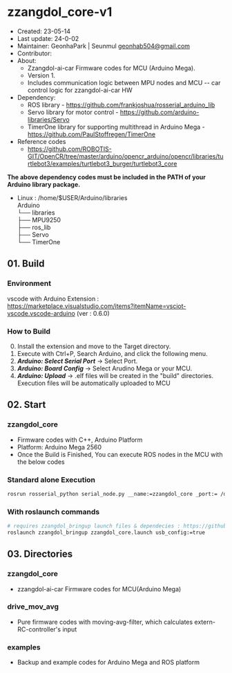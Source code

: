 # zzangdol_core-v1

- Created: 23-05-14
- Last update: 24-0-02
- Maintainer: GeonhaPark | Seunmul <geonhab504@gmail.com>
- Contributor:
- About:
  + Zzangdol-ai-car Firmware codes for MCU (Arduino Mega).
  + Version 1.
  + Includes communication logic between MPU nodes and MCU -- car control logic for zzangdol-ai-car HW
- Dependency:
  + ROS library - https://github.com/frankjoshua/rosserial_arduino_lib
  + Servo library for motor control - https://github.com/arduino-libraries/Servo
  + TimerOne library for supporting multithread in Arduino Mega - https://github.com/PaulStoffregen/TimerOne
- Reference codes
  + https://github.com/ROBOTIS-GIT/OpenCR/tree/master/arduino/opencr_arduino/opencr/libraries/turtlebot3/examples/turtlebot3_burger/turtlebot3_core

**The above dependency codes must be included in the PATH of your Arduino library package.**

- Linux : /home/$USER/Arduino/libraries  
  Arduino  
  └── libraries  
   ├── MPU9250  
   ├── ros_lib  
   ├── Servo  
   └── TimerOne

## 01. Build

### Environment

vscode with Arduino Extension : https://marketplace.visualstudio.com/items?itemName=vsciot-vscode.vscode-arduino (ver : 0.6.0)

### How to Build

0. Install the extension and move to the Target directory.
1. Execute with Ctrl+P, Search Arduino, and click the following menu.
2. **_Arduino: Select Serial Port_** -> Select Port.
3. **_Arduino: Board Config_** -> Select Arudino Mega or your MCU.
4. **_Arduino: Upload_** -> .elf files will be created in the "build" directories. Execution files will be automatically uploaded to MCU

## 02. Start

### zzangdol_core

- Firmware codes with C++, Arduino Platform
- Platform: Arduino Mega 2560
- Once the Build is Finished, You can execute ROS nodes in the MCU with the below codes

### Standard alone Execution

```bash
rosrun rosserial_python serial_node.py __name:=zzangdol_core _port:= /dev/ttyUSB0 _baud:=115200
```

### With roslaunch commands

```bash
# requires zzangdol_bringup launch files & dependecies : https://github.com/zzangdol-2023/zzangdol_bringup
roslaunch zzangdol_bringup zzangdol_core.launch usb_config:=true
```

## 03. Directories

### zzangdol_core

- zzangdol-ai-car Firmware codes for MCU(Arduino Mega)

### drive_mov_avg

- Pure firmware codes with moving-avg-filter, which calculates extern-RC-controller's input

### examples

- Backup and example codes for Arduino Mega and ROS platform
